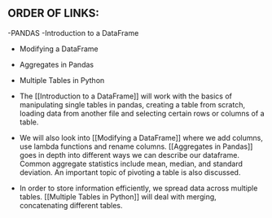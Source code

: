 ## ORDER OF LINKS:


-PANDAS
  -Introduction to a DataFrame
  - Modifying a DataFrame
  - Aggregates in Pandas
  - Multiple Tables in Python

- The [[Introduction to a DataFrame]] will work with the basics of manipulating single tables in pandas, creating a table from scratch, loading data from another file and selecting certain rows or columns of a table. 

- We will also look into [[Modifying a DataFrame]] where we add columns, use lambda functions and rename columns. 
[[Aggregates in Pandas]] goes in depth into different ways we can describe our dataframe. Common aggregate statistics include mean, median, and standard deviation. An important topic of pivoting a table is also discussed. 

- In order to store information efficiently, we spread data across multiple tables. [[Multiple Tables in Python]] will deal with merging, concatenating different tables.



